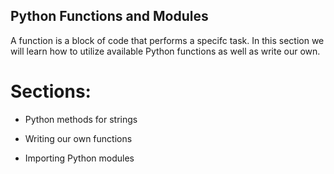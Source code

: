 Python Functions and Modules
-----------------------

A function is a block of code that performs a specifc task. In this section we
will learn how to utilize available Python functions as well as write our own.

# Sections:

* Python methods for strings

* Writing our own functions

* Importing Python modules

